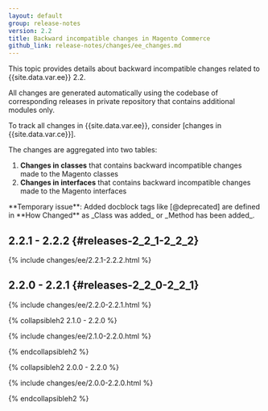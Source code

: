 ```yaml
---
layout: default
group: release-notes
version: 2.2
title: Backward incompatible changes in Magento Commerce
github_link: release-notes/changes/ee_changes.md
---
```


This topic provides details about backward incompatible changes related to {{site.data.var.ee}} 2.2.

All changes are generated automatically using the codebase of corresponding releases in private repository that contains additional modules only.

<div class="bs-callout bs-callout-info" markdown="1">
To track all changes in {{site.data.var.ee}}, consider [changes in {{site.data.var.ce}}].
</div>

The changes are aggregated into two tables:

1. **Changes in classes** that contains backward incompatible changes made to the Magento classes
2. **Changes in interfaces** that contains backward incompatible changes made to the Magento interfaces

<div class="bs-callout bs-callout-warning" markdown="1">
**Temporary issue**: Added docblock tags like [@deprecated] are defined in **How Changed** as _Class was added_ or _Method has been added_.
</div>

## 2.2.1 - 2.2.2 {#releases-2_2_1-2_2_2}

{% include changes/ee/2.2.1-2.2.2.html %}

## 2.2.0 - 2.2.1 {#releases-2_2_0-2_2_1}

{% include changes/ee/2.2.0-2.2.1.html %}

{% collapsibleh2 2.1.0 - 2.2.0 %}

{% include changes/ee/2.1.0-2.2.0.html %}

{% endcollapsibleh2 %}

{% collapsibleh2 2.0.0 - 2.2.0 %}

{% include changes/ee/2.0.0-2.2.0.html %}

{% endcollapsibleh2 %}

<!-- LINK DEFINITIONS -->

[changes in {{site.data.var.ce}}]: ./ce_changes.html
[@deprecated]: {{page.baseurl}}coding-standards/docblock-standard-general.html#deprecated
